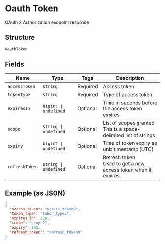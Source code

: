 
# Oauth Token

OAuth 2 Authorization endpoint response

## Structure

`OauthToken`

## Fields

| Name | Type | Tags | Description |
|  --- | --- | --- | --- |
| `accessToken` | `string` | Required | Access token |
| `tokenType` | `string` | Required | Type of access token |
| `expiresIn` | `bigint \| undefined` | Optional | Time in seconds before the access token expires |
| `scope` | `string \| undefined` | Optional | List of scopes granted<br>This is a space-delimited list of strings. |
| `expiry` | `bigint \| undefined` | Optional | Time of token expiry as unix timestamp (UTC) |
| `refreshToken` | `string \| undefined` | Optional | Refresh token<br>Used to get a new access token when it expires. |

## Example (as JSON)

```json
{
  "access_token": "access_token8",
  "token_type": "token_type2",
  "expires_in": 226,
  "scope": "scope2",
  "expiry": 192,
  "refresh_token": "refresh_token0"
}
```

